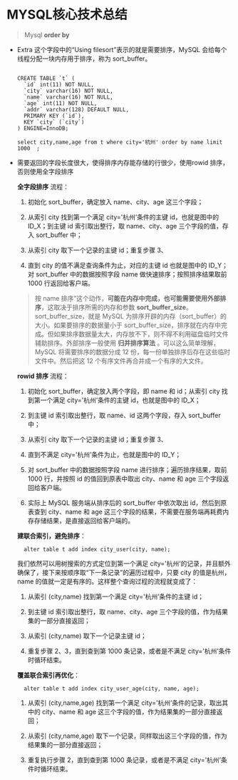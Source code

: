 # MYSQL核心技术总结


> Mysql  **order by**

- Extra 这个字段中的“Using filesort”表示的就是需要排序，MySQL 会给每个线程分配一块内存用于排序，称为 sort_buffer。

  ```

  CREATE TABLE `t` (
    `id` int(11) NOT NULL,
    `city` varchar(16) NOT NULL,
    `name` varchar(16) NOT NULL,
    `age` int(11) NOT NULL,
    `addr` varchar(128) DEFAULT NULL,
    PRIMARY KEY (`id`),
    KEY `city` (`city`)
  ) ENGINE=InnoDB;

  select city,name,age from t where city='杭州' order by name limit 1000  ;
  ```
- 需要返回的字段长度很大，使得排序内存能存储的行很少，使用rowid 排序，否则使用全字段排序

  **全字段排序** 流程：
  1. 初始化 sort_buffer，确定放入 name、city、age 这三个字段；

  2. 从索引 city 找到第一个满足 city='杭州’条件的主键 id，也就是图中的 ID_X；到主键 id 索引取出整行，取 name、city、age 三个字段的值，存入 sort_buffer 中；
  3. 从索引 city 取下一个记录的主键 id；重复步骤 3、
  4. 直到 city 的值不满足查询条件为止，对应的主键 id 也就是图中的 ID_Y；对 sort_buffer 中的数据按照字段 name 做快速排序；按照排序结果取前 1000 行返回给客户端。

  >按 name 排序”这个动作，**可能在内存中完成，也可能需要使用外部排序**，这取决于排序所需的内存和参数 **sort_buffer_size**。sort_buffer_size，就是 MySQL 为排序开辟的内存（sort_buffer）的大小。如果要排序的数据量小于 sort_buffer_size，排序就在内存中完成。但如果排序数据量太大，内存放不下，则不得不利用磁盘临时文件辅助排序。外部排序一般使用 **归并排序算法** 。可以这么简单理解，MySQL 将需要排序的数据分成 12 份，每一份单独排序后存在这些临时文件中。然后把这 12 个有序文件再合并成一个有序的大文件。

  **rowid 排序** 流程：
  1. 初始化 sort_buffer，确定放入两个字段，即 name 和 id；从索引 city 找到第一个满足 city='杭州’条件的主键 id，也就是图中的 ID_X；

  2. 到主键 id 索引取出整行，取 name、id 这两个字段，存入 sort_buffer 中；
  3. 从索引 city 取下一个记录的主键 id；重复步骤 3、
  4. 直到不满足 city='杭州’条件为止，也就是图中的 ID_Y；
  5. 对 sort_buffer 中的数据按照字段 name 进行排序；遍历排序结果，取前 1000 行，并按照 id 的值回到原表中取出 city、name 和 age 三个字段返回给客户端。
  6. 实际上 MySQL 服务端从排序后的 sort_buffer 中依次取出 id，然后到原表查到 city、name 和 age 这三个字段的结果，不需要在服务端再耗费内存存储结果，是直接返回给客户端的。

  **建联合索引，避免排序**：
  ```
    alter table t add index city_user(city, name);
  ```
  我们依然可以用树搜索的方式定位到第一个满足 city='杭州’的记录，并且额外确保了，接下来按顺序取“下一条记录”的遍历过程中，只要 city 的值是杭州，name 的值就一定是有序的。这样整个查询过程的流程就变成了：

  1. 从索引 (city,name) 找到第一个满足 city='杭州’条件的主键 id；

  2. 到主键 id 索引取出整行，取 name、city、age 三个字段的值，作为结果集的一部分直接返回；
  3. 从索引 (city,name) 取下一个记录主键 id；
  4. 重复步骤 2、3，直到查到第 1000 条记录，或者是不满足 city='杭州’条件时循环结束。

  **覆盖联合索引再优化**：
  ```
    alter table t add index city_user_age(city, name, age);
  ```
  1. 从索引 (city,name,age) 找到第一个满足 city='杭州’条件的记录，取出其中的 city、name 和 age 这三个字段的值，作为结果集的一部分直接返回；

  2. 从索引 (city,name,age) 取下一个记录，同样取出这三个字段的值，作为结果集的一部分直接返回；
  3. 重复执行步骤 2，直到查到第 1000 条记录，或者是不满足 city='杭州’条件时循环结束。

